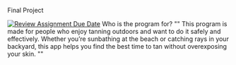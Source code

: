 Final Project

[![Review Assignment Due Date](https://classroom.github.com/assets/deadline-readme-button-22041afd0340ce965d47ae6ef1cefeee28c7c493a6346c4f15d667ab976d596c.svg)](https://classroom.github.com/a/Y49tTL6w)
Who is the program for?
"" This program is made for people who enjoy tanning outdoors and want to do it safely and effectively. Whether you’re sunbathing at the beach or catching rays in your backyard, this app helps you find the best time to tan without overexposing your skin. ""
